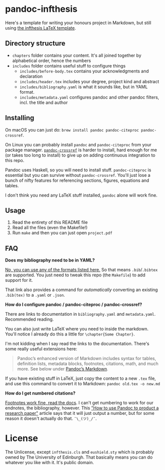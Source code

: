 # pandoc-infthesis

Here's a template for writing your honours project in Markdown, but still using [the infthesis LaTeX template](https://www.inf.ed.ac.uk/teaching/courses/proj/Latex/index.html).

## Directory structure

- `chapters` folder contains your content. It's all joined together by alphabetical order, hence the numbers
- `includes` folder contains useful stuff to configure things
    - `includes/before-body.tex` contains your acknowledgments and declaration
    - `includes/header.tex` includes your degree, project kind and abstract
    - `includes/bibliography.yaml` is what it sounds like, but in YAML format.
    - `includes/metadata.yaml` configures pandoc and other pandoc filters, incl. the title and author

## Installing

On macOS you can just do: `brew install pandoc pandoc-citeproc pandoc-crossref`.

On Linux you can probably install `pandoc` and `pandoc-citeproc` from your package manager.
[`pandoc-crossref`] is harder to install, hard enough for me (or takes too long to install) to give up on adding continuous integration to this repo.

Pandoc uses Haskell, so you will need to install stuff. `pandoc-citeproc` is essential but you can survive without `pandoc-crossref`. You'll just lose a bunch of nifty features for referencing sections, figures, equations and tables.

I don't think you need any LaTeX stuff installed, `pandoc` alone will work fine.

[`pandoc-crossref`]:https://github.com/lierdakil/pandoc-crossref

## Usage

1. Read the entirety of this README file
1. Read all the files (even the Makefile!)
1. Run `make` and then you can just open `project.pdf`

## FAQ

**Does my bibliography need to be in YAML?**

[No, you can use any of the formats listed here.](https://pandoc.org/MANUAL.html#citations)
So that means `.bib`/`.bibtex` are supported. You just need to tweak this repo (the `Makefile`) to add support for it.

That link also provides a command for _automatically_ converting an existing `.bib(tex)` to a `.yaml` or `.json`.

**How do I configure pandoc / pandoc-citeproc / pandoc-crossref?**

There are links to documentation in `bibliography.yaml` and `metadata.yaml`. Recommended reading.

You can also just write LaTeX where you need to inside the markdown.
You'll notice I already do this a little for `\chapter{Some Chapter}`.

I'm not kidding when I say read the links to the documentation. There's some
really useful extensions here:

> Pandoc’s enhanced version of Markdown includes syntax for tables, definition lists, metadata blocks, footnotes, citations, math, and much more. See below under [Pandoc’s Markdown](https://pandoc.org/MANUAL.html#pandocs-markdown).

If you have existing stuff in LaTeX, just copy the content to a new `.tex` file, and use this command to convert it to Markdown: `pandoc old.tex -o new.md`

**How do I get numbered citations?**

[Footnotes work fine, read the docs](https://pandoc.org/MANUAL.html#footnotes). I can't get numbering to work for our endnotes, the bibliography, however. This ["How to use Pandoc to product a research paper"](https://opensource.com/article/18/9/pandoc-research-paper) article says that it will just output a number, but for some reason it doesn't actually do that. `¯\_(ツ)_/¯`.

# License

The Unlicense, except `infthesis.cls` and `eushield.sty` which is probably owned by The University of Edinburgh. That basically means you can do whatever you like with it. It's public domain.
